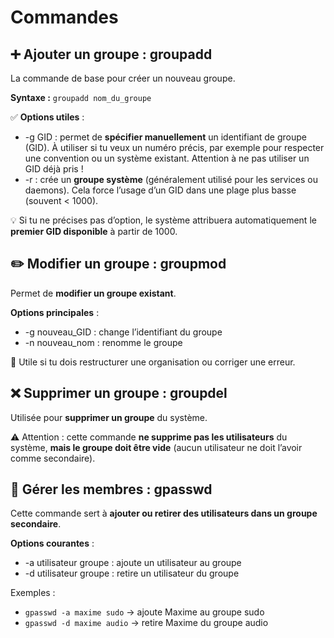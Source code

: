 # Commandes

## **➕ Ajouter un groupe : groupadd**

La commande de base pour créer un nouveau groupe.

**Syntaxe :** `groupadd nom_du_groupe`

✅ **Options utiles** :

- -g GID : permet de **spécifier manuellement** un identifiant de groupe (GID). À utiliser si tu veux un numéro précis, par exemple pour respecter une convention ou un système existant. Attention à ne pas utiliser un GID déjà pris !
- -r : crée un **groupe système** (généralement utilisé pour les services ou daemons). Cela force l’usage d’un GID dans une plage plus basse (souvent < 1000).

💡 Si tu ne précises pas d’option, le système attribuera automatiquement le **premier GID disponible** à partir de 1000.



## **✏️ Modifier un groupe : groupmod**

Permet de **modifier un groupe existant**.

**Options principales** :

- -g nouveau_GID : change l’identifiant du groupe
- -n nouveau_nom : renomme le groupe

👀 Utile si tu dois restructurer une organisation ou corriger une erreur.



## **❌ Supprimer un groupe : groupdel**

Utilisée pour **supprimer un groupe** du système.

⚠️ Attention : cette commande **ne supprime pas les utilisateurs** du système, **mais le groupe doit être vide** (aucun utilisateur ne doit l’avoir comme secondaire).



## **👥 Gérer les membres : gpasswd**

Cette commande sert à **ajouter ou retirer des utilisateurs dans un groupe secondaire**.

**Options courantes** :

- -a utilisateur groupe : ajoute un utilisateur au groupe
- -d utilisateur groupe : retire un utilisateur du groupe

Exemples :

- `gpasswd -a maxime sudo` → ajoute Maxime au groupe sudo
- `gpasswd -d maxime audio` → retire Maxime du groupe audio

